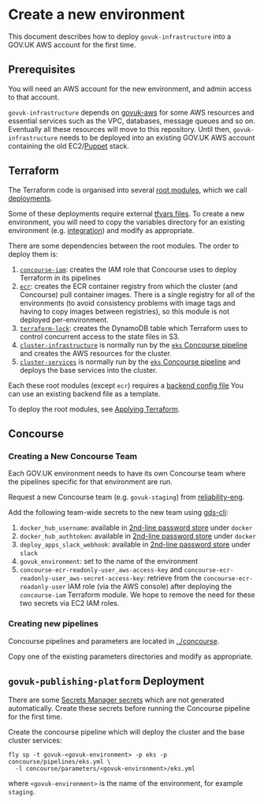 # Create a new environment

This document describes how to deploy `govuk-infrastructure` into a GOV.UK AWS
account for the first time.

## Prerequisites

You will need an AWS account for the new environment, and admin access to that
account.

`govuk-infrastructure` depends on [govuk-aws] for some AWS resources and
essential services such as the VPC, databases, message queues and so on.
Eventually all these resources will move to this repository. Until then,
`govuk-infrastructure` needs to be deployed into an existing GOV.UK AWS account
containing the old EC2/[Puppet][govuk-puppet] stack.

[govuk-aws]: https://github.com/alphagov/govuk-aws
[govuk-puppet]: https://github.com/alphagov/govuk-puppet

## Terraform

The Terraform code is organised into several [root
modules](https://www.terraform.io/docs/language/modules/#the-root-module),
which we call [deployments](../terraform/deployments).

Some of these deployments require external [tfvars
files](../terraform/deployments/variables). To create a new environment, you
will need to copy the variables directory for an existing environment (e.g.
[integration](../terraform/deployments/variables/integration)) and modify as
appropriate.


There are some dependencies between the root modules. The order to deploy them is:

1. [`concourse-iam`](../terraform/deployments/concourse-iam): creates the IAM role
   that Concourse uses to deploy Terraform in its pipelines
1. [`ecr`](../terraform/deployments/ecr): creates the ECR container registry from
   which the cluster (and Concourse) pull container images. There is a single
   registry for all of the environments (to avoid consistency problems with
   image tags and having to copy images between registries), so this module is
   not deployed per-environment.
1. [`terraform-lock`](../terraform/deployments/terraform-lock): creates the
   DynamoDB table which Terraform uses to control concurrent access to the
   state files in S3.
1. [`cluster-infrastructure`](../terraform/deployments/cluster-infrastructure)
   is normally run by the [`eks` Concourse pipeline][eks-concourse] and creates
   the AWS resources for the cluster.
1. [`cluster-services`](../terraform/deployments/cluster-services) is normally
   run by the [`eks` Concourse pipeline][eks-concourse] and deploys the base
   services into the cluster.

Each these root modules (except `ecr`) requires a [backend config
file](https://www.terraform.io/docs/language/settings/backends/configuration.html#partial-configuration)
You can use an existing backend file as a template.

To deploy the root modules, see [Applying Terraform](../terraform/docs/applying-terraform.md).

[eks-concourse]: ../concourse/pipelines/eks.yml

## Concourse

### Creating a New Concourse Team

Each GOV.UK environment needs to have its own Concourse team where the pipelines
specific for that environment are run.

Request a new Concourse team (e.g. `govuk-staging`) from [reliability-eng](https://reliability-engineering.cloudapps.digital/continuous-deployment.html).

Add the following team-wide secrets to the new team using [gds-cli](https://github.com/alphagov/gds-cli):

1. `docker_hub_username`: available in [2nd-line password store] under `docker`
1. `docker_hub_authtoken`: available in [2nd-line password store] under
   `docker`
1. `deploy_apps_slack_webhook`: available in [2nd-line password store] under
   `slack`
1. `govuk_environment`: set to the name of the environment
1. `concourse-ecr-readonly-user_aws-access-key`
    and `concourse-ecr-readonly-user_aws-secret-access-key`: retrieve from the
    `concourse-ecr-readonly-user` IAM role (via the AWS console) after
    deploying the `concourse-iam` Terraform module.
    We hope to remove the need for these two secrets via EC2 IAM roles.

[2nd-line password store]: https://github.com/alphagov/govuk-secrets/tree/main/pass

### Creating new pipelines

Concourse pipelines and parameters are located in [../concourse](../concourse).

Copy one of the existing parameters directories and modify as appropriate.

## `govuk-publishing-platform` Deployment

There are some [Secrets Manager
secrets](../terraform/deployments/govuk-publishing-platform/secrets_manager.tf)
which are not generated automatically. Create these secrets before running the
Concourse pipeline for the first time.

Create the concourse pipeline which will deploy the cluster and the base cluster services:

```
fly sp -t govuk-<govuk-environment> -p eks -p concourse/pipelines/eks.yml \
  -l concourse/parameters/<govuk-environment>/eks.yml
```

where `<govuk-environment>` is the name of the environment, for example `staging`.
